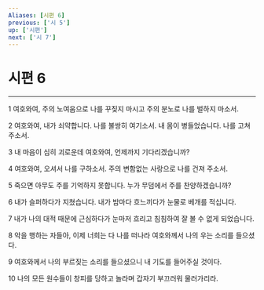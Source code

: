 ```yaml
---
Aliases: [시편 6]
previous: ['시 5']
up: ['시편']
next: ['시 7']
---
```

# 시편 6

***


1 여호와여, 주의 노여움으로 나를 꾸짖지 마시고 주의 분노로 나를 벌하지 마소서. 

2 여호와여, 내가 쇠약합니다. 나를 불쌍히 여기소서. 내 몸이 병들었습니다. 나를 고쳐 주소서. 

3 내 마음이 심히 괴로운데 여호와여, 언제까지 기다리겠습니까? 

4 여호와여, 오셔서 나를 구하소서. 주의 변함없는 사랑으로 나를 건져 주소서. 

5 죽으면 아무도 주를 기억하지 못합니다. 누가 무덤에서 주를 찬양하겠습니까? 

6 내가 슬퍼하다가 지쳤습니다. 내가 밤마다 흐느끼다가 눈물로 베개를 적십니다. 

7 내가 나의 대적 때문에 근심하다가 눈마저 흐리고 침침하여 잘 볼 수 없게 되었습니다. 

8 악을 행하는 자들아, 이제 너희는 다 나를 떠나라 여호와께서 나의 우는 소리를 들으셨다. 

9 여호와께서 나의 부르짖는 소리를 들으셨으니 내 기도를 들어주실 것이다. 

10 나의 모든 원수들이 창피를 당하고 놀라며 갑자기 부끄러워 물러가리라.
